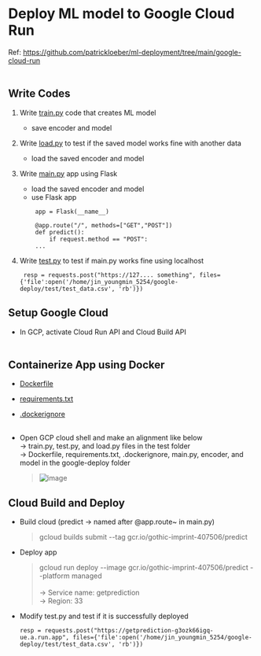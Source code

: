 # Deploy ML model to Google Cloud Run
Ref: https://github.com/patrickloeber/ml-deployment/tree/main/google-cloud-run 
<br/><br/>

## Write Codes
1. Write [train.py](https://github.com/youngmin-jin/practice/blob/main/deploy_ml_model_to_cloud_run/test/train.py, "train.py") code that creates ML model
   - save encoder and model

2. Write [load.py](https://github.com/youngmin-jin/practice/blob/main/deploy_ml_model_to_cloud_run/test/test.py](https://github.com/youngmin-jin/practice/blob/main/deploy_ml_model_to_cloud_run/test/load.py)https://github.com/youngmin-jin/practice/blob/main/deploy_ml_model_to_cloud_run/test/load.py, "load.py") to test if the saved model works fine with another data
   - load the saved encoder and model

3. Write [main.py](gcp_cloud_run_deploy_ml_model/main.py, "main.py") app using Flask
   - load the saved encoder and model
   - use Flask app
     ```
      app = Flask(__name__)
      
      @app.route("/", methods=["GET","POST"])
      def predict():
          if request.method == "POST":
      ...
     ```

4. Write [test.py](https://github.com/youngmin-jin/practice/blob/main/deploy_ml_model_to_cloud_run/test/test.py, "test.py") to test if main.py works fine using localhost
   ```
    resp = requests.post("https://127.... something", files={'file':open('/home/jin_youngmin_5254/google-deploy/test/test_data.csv', 'rb')})
   ``` 

## Setup Google Cloud
- In GCP, activate Cloud Run API and Cloud Build API <br/><br/>

## Containerize App using Docker
- [Dockerfile](https://github.com/youngmin-jin/practice/blob/main/deploy_ml_model_to_cloud_run/Dockerfile, "Dockerfile")
- [requirements.txt](https://github.com/youngmin-jin/practice/blob/main/deploy_ml_model_to_cloud_run/requirements.txt, "requirements.txt")
- [.dockerignore](https://github.com/youngmin-jin/practice/blob/main/deploy_ml_model_to_cloud_run/.dockerignore, ".dockerignore") <br/><br/>

- Open GCP cloud shell and make an alignment like below <br/>
   -> train.py, test.py, and load.py files in the test folder <br/>
   -> Dockerfile, requirements.txt, .dockerignore, main.py, encoder, and model in the google-deploy folder <br/>
    > ![image](https://github.com/youngmin-jin/practice/assets/135728064/e2bcf68f-f31e-408a-a2a7-37b39de3afbb) 

## Cloud Build and Deploy
- Build cloud (predict -> named after @app.route~ in main.py)
  > gcloud builds submit --tag gcr.io/gothic-imprint-407506/predict 

- Deploy app
  > gcloud run deploy --image gcr.io/gothic-imprint-407506/predict --platform managed <br/><br/>
  >   -> Service name: getprediction <br/>
  >   -> Region: 33

- Modify test.py and test if it is successfully deployed
  ```
  resp = requests.post("https://getprediction-g3ozk66igq-ue.a.run.app", files={'file':open('/home/jin_youngmin_5254/google-deploy/test/test_data.csv', 'rb')})
  ```














